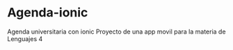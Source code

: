# Agenda-ionic
Agenda universitaria con ionic
Proyecto de una app movil para la materia de Lenguajes 4
